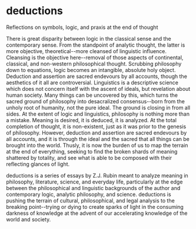 # deductions
Reflections on symbols, logic, and praxis at the end of thought

There is great disparity between logic in the classical sense and the contemporary sense. From the standpoint of analytic thought, the latter is more objective, theoretical--more cleansed of linguistic influence. Cleansing is the objective here--removal of those aspects of continental, classical, and non-western philosophical thought. Scrubbing philosophy down to equations, logic becomes an intangible, absolute holy object. 
Deduction and assertion are sacred endevours by all accounts, though the aesthetics of it all are controversial. Linguistics is a descriptive science which does not concern itself with the ascent of ideals, but revelation about human society. Many things can be uncovered by this, which turns the sacred ground of philosophy into desacralized consensus--born from the unholy root of humanity, not the pure ideal. The ground is closing in from all sides. At the extent of logic and linguistics, philosophy is nothing more than a mistake. 
Meaning is desired, it is deduced, it is analyzed. At the total completion of thought, it is non-existent, just as it was prior to the genesis of philosophy. However, deduction and assertion are sacred endevours by all accounts, and it is through the ideal and the sacred that all things can be brought into the world. Thusly, it is now the burden of us to map the terrain at the end of everything, seeking to find the broken shards of meaning shattered by totality, and see what is able to be composed with their reflecting glances of light.

deductions is a series of essays by Z.J. Rubin meant to analyze meaning in philosophy, literature, science, and everyday life, particularly at the edge between the philosophical and linguistic backgrounds of the author and contemporary logic, analytic philosophy, and science. deductions is pushing the terrain of cultural, philosophical, and legal analysis to the breaking point--trying or dying to create sparks of light in the consuming darkness of knowledge at the advent of our accelerating knowledge of the world and society. 
